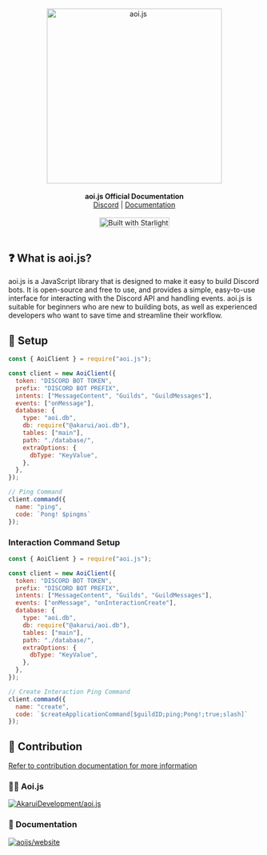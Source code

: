 <br/>

<div align="center" style="margin: 30px;">
<a href="https://aoi.js.org/">
  <img src="https://github.com/aoijs/website/blob/master/assets/images/aoijs-banner.png?raw=true"   style="width:350px;" align="center"  alt="aoi.js"/>
</a>
<br />
<br />

<div align="center"><strong>aoi.js Official Documentation</strong><br>
<div align="center">
    <a href="https://aoi.js.org/invite">Discord</a> |
    <a href="https://aoi.js.org/">Documentation</a> <br /> <br />
    <a href="https://starlight.astro.build"><img src="https://astro.badg.es/v2/built-with-starlight/tiny.svg" alt="Built with Starlight" width="140" height="20"></a>
</div>
</div>
<br />
</div>

## ❓ What is aoi.js?

aoi.js is a JavaScript library that is designed to make it easy to build Discord bots. It is open-source and free to
use, and provides a simple, easy-to-use interface for interacting with the Discord API and handling events. aoi.js is
suitable for beginners who are new to building bots, as well as experienced developers who want to save time and
streamline their workflow.

## 🚀 Setup

```javascript
const { AoiClient } = require("aoi.js");

const client = new AoiClient({
  token: "DISCORD BOT TOKEN",
  prefix: "DISCORD BOT PREFIX",
  intents: ["MessageContent", "Guilds", "GuildMessages"],
  events: ["onMessage"],
  database: {
    type: "aoi.db",
    db: require("@akarui/aoi.db"),
    tables: ["main"],
    path: "./database/",
    extraOptions: {
      dbType: "KeyValue",
    },
  },
});

// Ping Command
client.command({
  name: "ping",
  code: `Pong! $pingms`
});
```

### Interaction Command Setup

```javascript
const { AoiClient } = require("aoi.js");

const client = new AoiClient({
  token: "DISCORD BOT TOKEN",
  prefix: "DISCORD BOT PREFIX",
  intents: ["MessageContent", "Guilds", "GuildMessages"],
  events: ["onMessage", "onInteractionCreate"],
  database: {
    type: "aoi.db",
    db: require("@akarui/aoi.db"),
    tables: ["main"],
    path: "./database/",
    extraOptions: {
      dbType: "KeyValue",
    },
  },
});

// Create Interaction Ping Command
client.command({
  name: "create",
  code: `$createApplicationCommand[$guildID;ping;Pong!;true;slash]`
});
```

## 🐛 Contribution

[Refer to contribution documentation for more information](https://github.com/AkaruiDevelopment/aoi.js/blob/v6/.github/CONTRIBUTING.md)

### 🧑‍💻 Aoi.js

[![AkaruiDevelopment/aoi.js](https://contrib.rocks/image?repo=AkaruiDevelopment/aoi.js)](https://github.com/AkaruiDevelopment/aoi.js)

### 📄 Documentation

[![aoijs/website](https://contrib.rocks/image?repo=aoijs/website)](https://github.com/aoijs/website)
